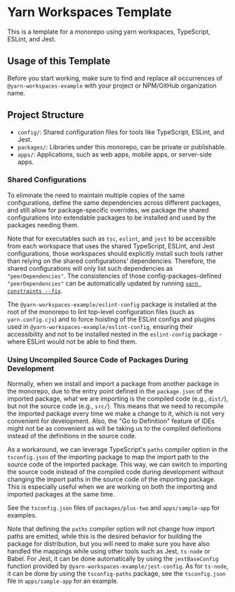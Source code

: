 # Yarn Workspaces Template

This is a template for a monorepo using yarn workspaces, TypeScript, ESLint, and Jest.

## Usage of this Template

Before you start working, make sure to find and replace all occurrences of `@yarn-workspaces-example` with your project or NPM/GitHub organization name.

## Project Structure

- `config/`: Shared configuration files for tools like TypeScript, ESLint, and Jest.
- `packages/`: Libraries under this monorepo, can be private or publishable.
- `apps/`: Applications, such as web apps, mobile apps, or server-side apps.

### Shared Configurations

To eliminate the need to maintain multiple copies of the same configurations, define the same dependencies across different packages, and still allow for package-specific overrides, we package the shared configurations into extendable packages to be installed and used by the packages needing them.

Note that for executables such as `tsc`, `eslint`, and `jest` to be accessible from each workspace that uses the shared TypeScript, ESLint, and Jest configurations, those workspaces should explicitly install such tools rather than relying on the shared configurations' dependencies. Therefore, the shared configurations will only list such dependencies as `"peerDependencies"`. The consistencies of those config-packages-defined `"peerDependencies"` can be automatically updated by running [`yarn constraints --fix`](https://yarnpkg.com/cli/constraints).

The `@yarn-workspaces-example/eslint-config` package is installed at the root of the monorepo to lint top-level configuration files (such as `yarn.config.cjs`) and to force hoisting of the ESLint configs and plugins used in `@yarn-workspaces-example/eslint-config`, ensuring their accessibility and not to be installed nested in the `eslint-config` package - where ESLint would not be able to find them.

### Using Uncompiled Source Code of Packages During Development

Normally, when we install and import a package from another package in the monorepo, due to the entry point defined in the `package.json` of the imported package, what we are importing is the compiled code (e.g., `dist/`), but not the source code (e.g., `src/`). This means that we need to recompile the imported package every time we make a change to it, which is not very convenient for development. Also, the "Go to Definition" feature of IDEs might not be as convenient as will be taking us to the compiled definitions instead of the definitions in the source code.

As a workaround, we can leverage TypeScript's `paths` compiler option in the `tsconfig.json` of the importing package to map the import path to the source code of the imported package. This way, we can switch to importing the source code instead of the compiled code during development without changing the import paths in the source code of the importing package. This is especially useful when we are working on both the importing and imported packages at the same time.

See the `tsconfig.json` files of `packages/plus-two` and `apps/sample-app` for examples.

Note that defining the `paths` compiler option will not change how import paths are emitted, while this is the desired behavior for building the package for distribution, but you will need to make sure you have also handled the mappings while using other tools such as Jest, `ts-node` or Babel. For Jest, it can be done automatically by using the `jestBaseConfig` function provided by `@yarn-workspaces-example/jest-config`. As for `ts-node`, it can be done by using the `tsconfig-paths` package, see the `tsconfig.json` file in `apps/sample-app` for an example.
